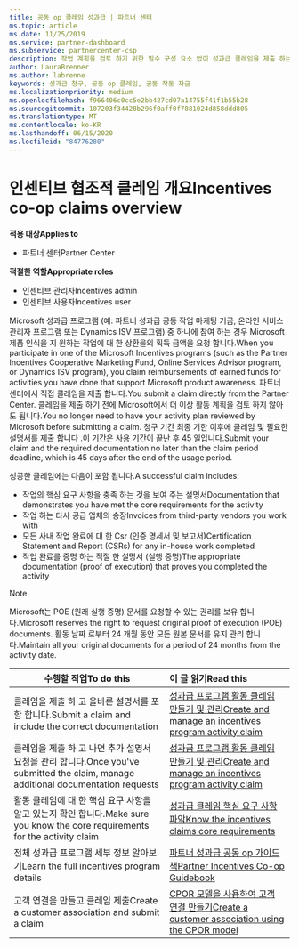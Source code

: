```yaml
---
title: 공동 op 클레임 성과급 | 파트너 센터
ms.topic: article
ms.date: 11/25/2019
ms.service: partner-dashboard
ms.subservice: partnercenter-csp
description: 작업 계획을 검토 하기 위한 필수 구성 요소 없이 성과급 클레임을 제출 하는 방법에 대해 알아봅니다.
author: LauraBrenner
ms.author: labrenne
keywords: 성과급 청구, 공동 op 클레임, 공동 작동 자금
ms.localizationpriority: medium
ms.openlocfilehash: f966406c0cc5e2bb427cd07a14755f41f1b55b28
ms.sourcegitcommit: 107203f34428b296f0aff0f7881024d858ddd805
ms.translationtype: MT
ms.contentlocale: ko-KR
ms.lasthandoff: 06/15/2020
ms.locfileid: "84776280"
---
```

# <a name="incentives-co-op-claims-overview"></a><span data-ttu-id="650cb-104">인센티브 협조적 클레임 개요</span><span class="sxs-lookup"><span data-stu-id="650cb-104">Incentives co-op claims overview</span></span>

<span data-ttu-id="650cb-105">**적용 대상**</span><span class="sxs-lookup"><span data-stu-id="650cb-105">**Applies to**</span></span>

- <span data-ttu-id="650cb-106">파트너 센터</span><span class="sxs-lookup"><span data-stu-id="650cb-106">Partner Center</span></span>

<span data-ttu-id="650cb-107">**적절한 역할**</span><span class="sxs-lookup"><span data-stu-id="650cb-107">**Appropriate roles**</span></span>

- <span data-ttu-id="650cb-108">인센티브 관리자</span><span class="sxs-lookup"><span data-stu-id="650cb-108">Incentives admin</span></span>
- <span data-ttu-id="650cb-109">인센티브 사용자</span><span class="sxs-lookup"><span data-stu-id="650cb-109">Incentives user</span></span>

<span data-ttu-id="650cb-110">Microsoft 성과급 프로그램 (예: 파트너 성과급 공동 작업 마케팅 기금, 온라인 서비스 관리자 프로그램 또는 Dynamics ISV 프로그램) 중 하나에 참여 하는 경우 Microsoft 제품 인식을 지 원하는 작업에 대 한 상환을의 획득 금액을 요청 합니다.</span><span class="sxs-lookup"><span data-stu-id="650cb-110">When you participate in one of the Microsoft Incentives programs (such as the Partner Incentives Cooperative Marketing Fund, Online Services Advisor program, or Dynamics ISV program), you claim reimbursements of earned funds for activities you have done that support Microsoft product awareness.</span></span> <span data-ttu-id="650cb-111">파트너 센터에서 직접 클레임을 제출 합니다.</span><span class="sxs-lookup"><span data-stu-id="650cb-111">You submit a claim directly from the Partner Center.</span></span> <span data-ttu-id="650cb-112">클레임을 제출 하기 전에 Microsoft에서 더 이상 활동 계획을 검토 하지 않아도 됩니다.</span><span class="sxs-lookup"><span data-stu-id="650cb-112">You no longer need to have your activity plan reviewed by Microsoft before submitting a claim.</span></span> <span data-ttu-id="650cb-113">청구 기간 최종 기한 이후에 클레임 및 필요한 설명서를 제출 합니다 .이 기간은 사용 기간이 끝난 후 45 일입니다.</span><span class="sxs-lookup"><span data-stu-id="650cb-113">Submit your claim and the required documentation no later than the claim period deadline, which is 45 days after the end of the usage period.</span></span>

<span data-ttu-id="650cb-114">성공한 클레임에는 다음이 포함 됩니다.</span><span class="sxs-lookup"><span data-stu-id="650cb-114">A successful claim includes:</span></span>

- <span data-ttu-id="650cb-115">작업의 핵심 요구 사항을 충족 하는 것을 보여 주는 설명서</span><span class="sxs-lookup"><span data-stu-id="650cb-115">Documentation that demonstrates you have met the core requirements for the activity</span></span>
- <span data-ttu-id="650cb-116">작업 하는 타사 공급 업체의 송장</span><span class="sxs-lookup"><span data-stu-id="650cb-116">Invoices from third-party vendors you work with</span></span>
- <span data-ttu-id="650cb-117">모든 사내 작업 완료에 대 한 Csr (인증 명세서 및 보고서)</span><span class="sxs-lookup"><span data-stu-id="650cb-117">Certification Statement and Report (CSRs) for any in-house work completed</span></span>
- <span data-ttu-id="650cb-118">작업 완료를 증명 하는 적절 한 설명서 (실행 증명)</span><span class="sxs-lookup"><span data-stu-id="650cb-118">The appropriate documentation (proof of execution) that proves you completed the activity</span></span> 

>[!NOTE]
><span data-ttu-id="650cb-119">Microsoft는 POE (원래 실행 증명) 문서를 요청할 수 있는 권리를 보유 합니다.</span><span class="sxs-lookup"><span data-stu-id="650cb-119">Microsoft reserves the right to request original proof of execution (POE) documents.</span></span> <span data-ttu-id="650cb-120">활동 날짜 로부터 24 개월 동안 모든 원본 문서를 유지 관리 합니다.</span><span class="sxs-lookup"><span data-stu-id="650cb-120">Maintain all your original documents for a period of 24 months from the activity date.</span></span> 

|<span data-ttu-id="650cb-121">**수행할 작업**</span><span class="sxs-lookup"><span data-stu-id="650cb-121">**To do this**</span></span>   |<span data-ttu-id="650cb-122">**이 글 읽기**</span><span class="sxs-lookup"><span data-stu-id="650cb-122">**Read this**</span></span>   |
|-----------------|:--------------------------------------|
|<span data-ttu-id="650cb-123">클레임을 제출 하 고 올바른 설명서를 포함 합니다.</span><span class="sxs-lookup"><span data-stu-id="650cb-123">Submit a claim and include the correct documentation</span></span>|[<span data-ttu-id="650cb-124">성과급 프로그램 활동 클레임 만들기 및 관리</span><span class="sxs-lookup"><span data-stu-id="650cb-124">Create and manage an incentives program activity claim</span></span>](create-incentives-claims.md)|
|<span data-ttu-id="650cb-125">클레임을 제출 하 고 나면 추가 설명서 요청을 관리 합니다.</span><span class="sxs-lookup"><span data-stu-id="650cb-125">Once you've submitted the claim, manage additional documentation requests</span></span>|[<span data-ttu-id="650cb-126">성과급 프로그램 활동 클레임 만들기 및 관리</span><span class="sxs-lookup"><span data-stu-id="650cb-126">Create and manage an incentives program activity claim</span></span>](create-incentives-claims.md)  |
|<span data-ttu-id="650cb-127">활동 클레임에 대 한 핵심 요구 사항을 알고 있는지 확인 합니다.</span><span class="sxs-lookup"><span data-stu-id="650cb-127">Make sure you know the core requirements for the activity claim</span></span>|[<span data-ttu-id="650cb-128">성과급 클레임 핵심 요구 사항 파악</span><span class="sxs-lookup"><span data-stu-id="650cb-128">Know the incentives claims core requirements</span></span>](core-requirements.md)   |
|<span data-ttu-id="650cb-129">전체 성과급 프로그램 세부 정보 알아보기</span><span class="sxs-lookup"><span data-stu-id="650cb-129">Learn the full incentives program details</span></span>|[<span data-ttu-id="650cb-130">파트너 성과급 공동 op 가이드 책</span><span class="sxs-lookup"><span data-stu-id="650cb-130">Partner Incentives Co-op Guidebook</span></span>](https://assets.microsoft.com/coop-guidebook.pdf)
|<span data-ttu-id="650cb-131">고객 연결을 만들고 클레임 제출</span><span class="sxs-lookup"><span data-stu-id="650cb-131">Create a customer association and submit a claim</span></span> |[<span data-ttu-id="650cb-132">CPOR 모델을 사용하여 고객 연결 만들기</span><span class="sxs-lookup"><span data-stu-id="650cb-132">Create a customer association using the CPOR model</span></span>](submit-osa-claim.md)|
                                                                                 
                                   
